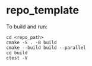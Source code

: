 # repo_template

To build and run:

```
cd <repo_path>
cmake -S . -B build
cmake --build build --parallel
cd build
ctest -V
```
